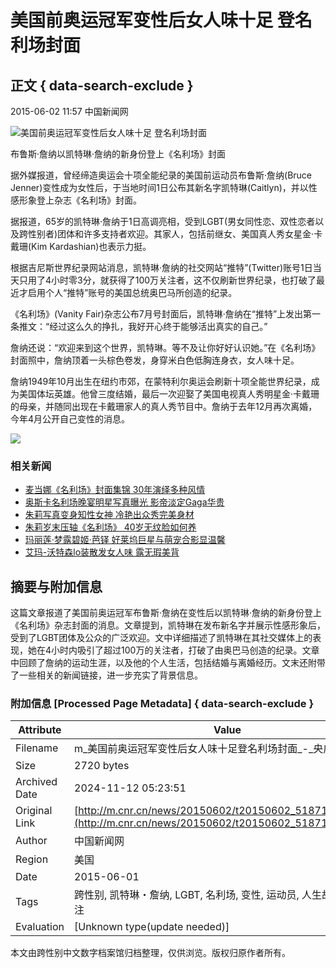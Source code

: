 # 美国前奥运冠军变性后女人味十足 登名利场封面

## 正文 { data-search-exclude }


2015-06-02 11:57 中国新闻网

![美国前奥运冠军变性后女人味十足 登名利场封面](./W020150602430957846798.jpg)

布鲁斯·詹纳以凯特琳·詹纳的新身份登上《名利场》封面

据外媒报道，曾经缔造奥运会十项全能纪录的美国前运动员布鲁斯·詹纳(Bruce Jenner)变性成为女性后，于当地时间1日公布其新名字凯特琳(Caitlyn)，并以性感形象登上杂志《名利场》封面。

据报道，65岁的凯特琳·詹纳于1日高调亮相，受到LGBT(男女同性恋、双性恋者以及跨性别者)团体和许多支持者欢迎。其家人，包括前继女、美国真人秀女星金·卡戴珊(Kim Kardashian)也表示力挺。

根据吉尼斯世界纪录网站消息，凯特琳·詹纳的社交网站“推特”(Twitter)账号1日当天只用了4小时零3分，就获得了100万关注者，这不仅刷新世界纪录，也打破了最近才启用个人“推特”账号的美国总统奥巴马所创造的纪录。

《名利场》(Vanity Fair)杂志公布7月号封面后，凯特琳·詹纳在“推特”上发出第一条推文：“经过这么久的挣扎，我好开心终于能够活出真实的自己。”

詹纳还说：“欢迎来到这个世界，凯特琳。等不及让你好好认识她。”在《名利场》封面照中，詹纳顶着一头棕色卷发，身穿米白色低胸连身衣，女人味十足。

詹纳1949年10月出生在纽约市郊，在蒙特利尔奥运会刷新十项全能世界纪录，成为美国体坛英雄。他曾三度结婚，最后一次迎娶了美国电视真人秀明星金·卡戴珊的母亲，并随同出现在卡戴珊家人的真人秀节目中。詹纳于去年12月再次离婚，今年4月公开自己变性的消息。

![](http://m.cnr.cn/sjbanner/20150518/W020150518601846657818.jpg)

### 相关新闻

- [麦当娜《名利场》封面集锦 30年演绎多种风情](http://www.cnr.cn/ent/list/20150425/t20150425_518395956.shtml)
- [奥斯卡名利场晚宴明星写真曝光 影帝淡定Gaga华贵](http://www.cnr.cn/ent/tpgd/20150225/t20150225_517801915.shtml)
- [朱莉写真变身知性女神 冷艳出众秀完美身材](http://www.cnr.cn/ent/tpgd/20141111/t20141111_516760081.shtml)
- [朱莉岁末压轴《名利场》 40岁无纹脸如何养](http://www.cnr.cn/newscenter/vxjk/ladylist/20141110/t20141110_516756398.shtml)
- [玛丽莲·梦露碧姬·芭铎 好莱坞巨星与萌宠合影显温馨](http://www.cnr.cn/ent/list/20141021/t20141021_516638307.shtml)
- [艾玛-沃特森lo装散发女人味 露无瑕美背](http://www.cnr.cn/picture/pic/yu/20150423/t20150423_518383777.shtml)

## 摘要与附加信息

<!-- tcd_abstract -->
这篇文章报道了美国前奥运冠军布鲁斯·詹纳在变性后以凯特琳·詹纳的新身份登上《名利场》杂志封面的消息。文章提到，凯特琳在发布新名字并展示性感形象后，受到了LGBT团体及公众的广泛欢迎。文中详细描述了凯特琳在其社交媒体上的表现，她在4小时内吸引了超过100万的关注者，打破了由奥巴马创造的纪录。文章中回顾了詹纳的运动生涯，以及他的个人生活，包括结婚与离婚经历。文末还附带了一些相关的新闻链接，进一步充实了背景信息。
<!-- tcd_abstract_end -->

### 附加信息 [Processed Page Metadata] { data-search-exclude }

| Attribute       | Value                                  |
|-----------------|----------------------------------------|
| Filename        | m_美国前奥运冠军变性后女人味十足登名利场封面_-_央广网.md                             |
| Size            | 2720 bytes                           |
| Archived Date   | 2024-11-12 05:23:51                             |
| Original Link   | [http://m.cnr.cn/news/20150602/t20150602_518717560.html](http://m.cnr.cn/news/20150602/t20150602_518717560.html)                       |
| Author          | 中国新闻网                               |
| Region          | 美国                               |
| Date            | 2015-06-01                                 |
| Tags            | 跨性别, 凯特琳・詹纳, LGBT, 名利场, 变性, 运动员, 人生故事, 社会关注                                 |
| Evaluation            | [Unknown type(update needed)]                                 |
<!-- tcd_table_end -->

本文由跨性别中文数字档案馆归档整理，仅供浏览。版权归原作者所有。
